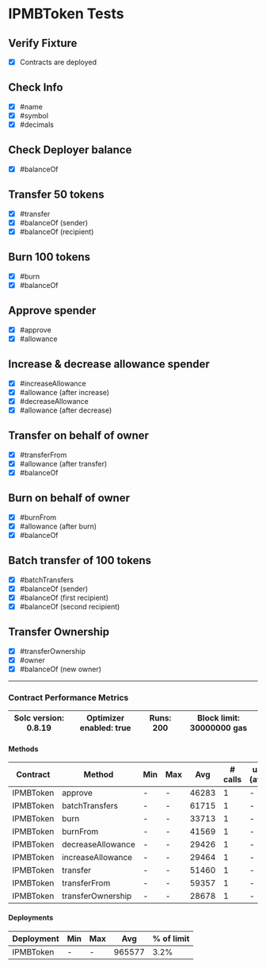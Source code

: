 # IPMBToken Tests

## Verify Fixture
- [x] Contracts are deployed

## Check Info
- [x] #name
- [x] #symbol
- [x] #decimals

## Check Deployer balance
- [x] #balanceOf

## Transfer 50 tokens
- [x] #transfer
- [x] #balanceOf (sender)
- [x] #balanceOf (recipient)

## Burn 100 tokens
- [x] #burn
- [x] #balanceOf

## Approve spender
- [x] #approve
- [x] #allowance

## Increase & decrease allowance spender
- [x] #increaseAllowance
- [x] #allowance (after increase)
- [x] #decreaseAllowance
- [x] #allowance (after decrease)

## Transfer on behalf of owner
- [x] #transferFrom
- [x] #allowance (after transfer)
- [x] #balanceOf

## Burn on behalf of owner
- [x] #burnFrom
- [x] #allowance (after burn)
- [x] #balanceOf

## Batch transfer of 100 tokens
- [x] #batchTransfers
- [x] #balanceOf (sender)
- [x] #balanceOf (first recipient)
- [x] #balanceOf (second recipient)

## Transfer Ownership
- [x] #transferOwnership
- [x] #owner
- [x] #balanceOf (new owner)

---

### Contract Performance Metrics

| Solc version: 0.8.19 | Optimizer enabled: true | Runs: 200 | Block limit: 30000000 gas |
|----------------------|-------------------------|-----------|----------------------------|

#### Methods

| Contract   | Method              | Min | Max | Avg  | # calls | usd (avg) |
|------------|---------------------|-----|-----|------|---------|-----------|
| IPMBToken  | approve             | -   | -   | 46283| 1       | -         |
| IPMBToken  | batchTransfers      | -   | -   | 61715| 1       | -         |
| IPMBToken  | burn                | -   | -   | 33713| 1       | -         |
| IPMBToken  | burnFrom            | -   | -   | 41569| 1       | -         |
| IPMBToken  | decreaseAllowance   | -   | -   | 29426| 1       | -         |
| IPMBToken  | increaseAllowance   | -   | -   | 29464| 1       | -         |
| IPMBToken  | transfer            | -   | -   | 51460| 1       | -         |
| IPMBToken  | transferFrom        | -   | -   | 59357| 1       | -         |
| IPMBToken  | transferOwnership   | -   | -   | 28678| 1       | -         |

#### Deployments

| Deployment | Min | Max | Avg     | % of limit |
|------------|-----|-----|---------|------------|
| IPMBToken  | -   | -   | 965577  | 3.2%       |
